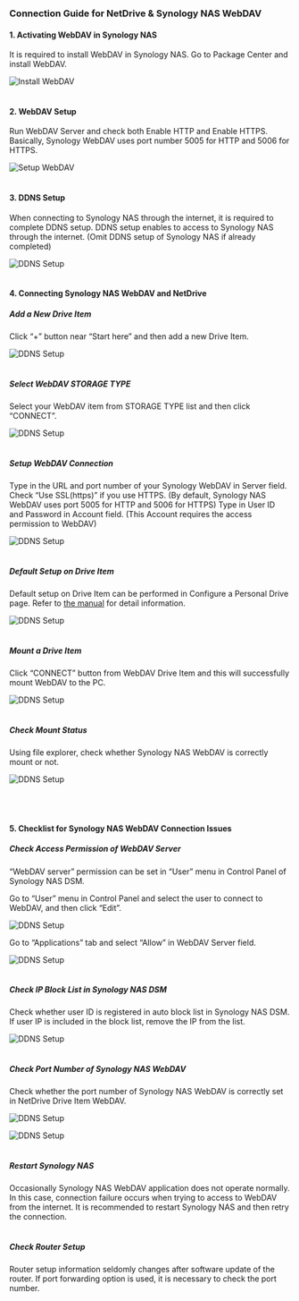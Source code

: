 ### Connection Guide for NetDrive & Synology NAS WebDAV<br>

#### 1. Activating WebDAV in Synology NAS

It is required to install WebDAV in Synology NAS.  Go to Package Center and install WebDAV.
 
 ![Install WebDAV](https://raw.githubusercontent.com/bdrive/help/master/support_content/en/guide/synology/Picture1.png)<br><br>

#### 2. WebDAV Setup

Run WebDAV Server and check both Enable HTTP and Enable HTTPS.  Basically, Synology WebDAV uses port number 5005 for HTTP and 5006 for HTTPS.
 
 ![Setup WebDAV](https://raw.githubusercontent.com/bdrive/help/master/support_content/en/guide/synology/Picture2.png)<br><br>

#### 3. DDNS Setup

When connecting to Synology NAS through the internet, it is required to complete DDNS setup.  DDNS setup enables to access to Synology NAS through the internet.  (Omit DDNS setup of Synology NAS if already completed)
 
 ![DDNS Setup](https://raw.githubusercontent.com/bdrive/help/master/support_content/en/guide/synology/Picture3.png)<br><br>

#### 4. Connecting Synology NAS WebDAV and NetDrive

##### Add a New Drive Item

Click “+” button near “Start here” and then add a new Drive Item.
 
 ![DDNS Setup](https://raw.githubusercontent.com/bdrive/help/master/support_content/en/guide/synology/Picture4.png)<br><br>

##### Select WebDAV STORAGE TYPE 

Select your WebDAV item from STORAGE TYPE list and then click “CONNECT”.
 
 ![DDNS Setup](https://raw.githubusercontent.com/bdrive/help/master/support_content/en/guide/synology/Picture5.png)<br><br>

##### Setup WebDAV Connection

Type in the URL and port number of your Synology WebDAV in Server field.  Check “Use SSL(https)” if you use HTTPS.  (By default, Synology NAS WebDAV uses port 5005 for HTTP and 5006 for HTTPS)
Type in User ID and Password in Account field.  (This Account requires the access permission to WebDAV)
 
 ![DDNS Setup](https://raw.githubusercontent.com/bdrive/help/master/support_content/en/guide/synology/Picture6.png)<br><br>

##### Default Setup on Drive Item

Default setup on Drive Item can be performed in Configure a Personal Drive page.  Refer to [the manual](https://www.netdrive.net/support/?type=documents&path=netdrive_manual&page=add-configure-drive) for detail information. 

 ![DDNS Setup](https://raw.githubusercontent.com/bdrive/help/master/support_content/en/guide/synology/Picture7.png)<br><br>
 
##### Mount a Drive Item 

Click “CONNECT” button from WebDAV Drive Item and this will successfully mount WebDAV to the PC.

 ![DDNS Setup](https://raw.githubusercontent.com/bdrive/help/master/support_content/en/guide/synology/Picture8.png)<br><br>
 
##### Check Mount Status

Using file explorer, check whether Synology NAS WebDAV is correctly mount or not.
 
 ![DDNS Setup](https://raw.githubusercontent.com/bdrive/help/master/support_content/en/guide/synology/Picture9.png)<br><br><br>
 
#### 5. Checklist for Synology NAS WebDAV Connection Issues

##### Check Access Permission of WebDAV Server

“WebDAV server” permission can be set in “User” menu in Control Panel of Synology NAS DSM.

Go to “User” menu in Control Panel and select the user to connect to WebDAV, and then click “Edit”.

 ![DDNS Setup](https://raw.githubusercontent.com/bdrive/help/master/support_content/en/guide/synology/Picture10.png)<br>
 
Go to “Applications” tab and select “Allow” in WebDAV Server field.

 ![DDNS Setup](https://raw.githubusercontent.com/bdrive/help/master/support_content/en/guide/synology/Picture11.png)<br><br>

##### Check IP Block List in Synology NAS DSM 

Check whether user ID is registered in auto block list in Synology NAS DSM.  If user IP is included in the block list, remove the IP from the list.
 
 ![DDNS Setup](https://raw.githubusercontent.com/bdrive/help/master/support_content/en/guide/synology/Picture12.png)<br><br>

##### Check Port Number of Synology NAS WebDAV

Check whether the port number of Synology NAS WebDAV is correctly set in NetDrive Drive Item WebDAV.

 ![DDNS Setup](https://raw.githubusercontent.com/bdrive/help/master/support_content/en/guide/synology/Picture13.png)<br>

 ![DDNS Setup](https://raw.githubusercontent.com/bdrive/help/master/support_content/en/guide/synology/Picture14.png)<br><br>

##### Restart Synology NAS

Occasionally Synology NAS WebDAV application does not operate normally.  In this case, connection failure occurs when trying to access to WebDAV from the internet.  It is recommended to restart Synology NAS and then retry the connection.<br><br>

##### Check Router Setup

Router setup information seldomly changes after software update of the router.  If port forwarding option is used, it is necessary to check the port number.<br><br>



